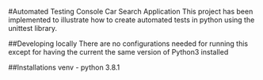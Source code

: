 #Automated Testing Console Car Search Application
This project has been implemented to illustrate how to create automated
tests in python using the unittest library.

##Developing locally
There are no configurations needed for running this except for
having the current the same version of Python3 installed

##Installations
venv - python 3.8.1
